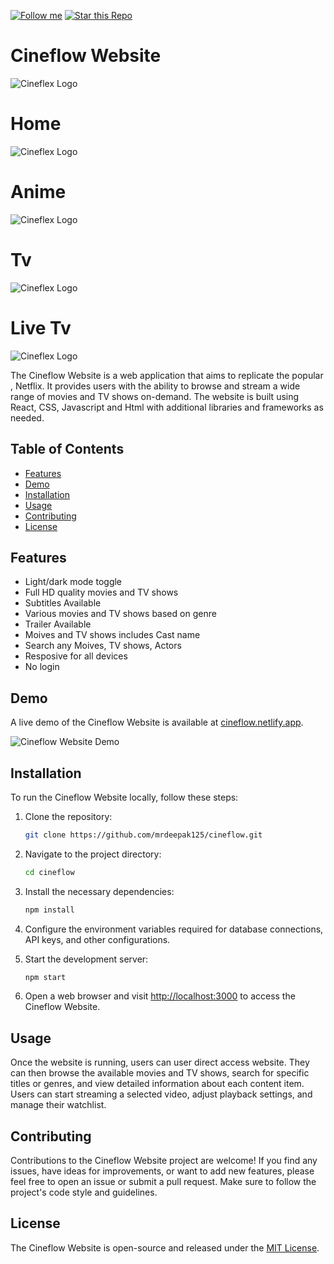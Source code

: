 [![Follow me](https://img.shields.io/github/followers/mrdeepak125?style=social)](https://github.com/mrdeepak125)
[![Star this Repo](https://img.shields.io/github/stars/mrdeepak125/music-with-react?style=social)](https://github.com/mrdeepak125/CineFlow)

# Cineflow  Website

![Cineflex Logo](https://res.cloudinary.com/djdi5hkyx/image/upload/v1725260012/Screenshot_2024-09-02_122003_lvnwyf.png)
# Home
![Cineflex Logo](https://res.cloudinary.com/djdi5hkyx/image/upload/v1725260012/Screenshot_2024-09-02_122011_wotaia.png)
# Anime
![Cineflex Logo](https://res.cloudinary.com/djdi5hkyx/image/upload/v1725260013/Screenshot_2024-09-02_122043_ebg10u.png)
# Tv
![Cineflex Logo](https://res.cloudinary.com/djdi5hkyx/image/upload/v1725260013/Screenshot_2024-09-02_122034_ydgbsf.png)
# Live Tv
![Cineflex Logo](https://res.cloudinary.com/djdi5hkyx/image/upload/v1725260012/Screenshot_2024-09-02_122050_u6e4tk.png)

The Cineflow  Website is a web application that aims to replicate the popular , Netflix. It provides users with the ability to browse and stream a wide range of movies and TV shows on-demand. The website is built using React, CSS, Javascript and Html with additional libraries and frameworks as needed.

## Table of Contents

- [Features](#features)
- [Demo](#demo)
- [Installation](#installation)
- [Usage](#usage)
- [Contributing](#contributing)
- [License](#license)

## Features

- Light/dark mode toggle
- Full HD quality movies and TV shows
- Subtitles Available
- Various movies and TV shows based on genre
- Trailer Available
- Moives and TV shows includes Cast name
- Search any Moives, TV shows, Actors
- Resposive for all devices
- No login

## Demo

A live demo of the Cineflow  Website is available at [cineflow.netlify.app](https://cineflow.netlify.app/).

![Cineflow  Website Demo](demo.gif)

## Installation

To run the Cineflow  Website locally, follow these steps:

1. Clone the repository:

   ```bash
   git clone https://github.com/mrdeepak125/cineflow.git
   ```

2. Navigate to the project directory:

   ```bash
   cd cineflow
   ```

3. Install the necessary dependencies:

   ```bash
   npm install
   ```

4. Configure the environment variables required for database connections, API keys, and other configurations.

5. Start the development server:

   ```bash
   npm start
   ```

6. Open a web browser and visit [http://localhost:3000](http://localhost:3000) to access the Cineflow  Website.

## Usage

Once the website is running, users can user direct access website. They can then browse the available movies and TV shows, search for specific titles or genres, and view detailed information about each content item. Users can start streaming a selected video, adjust playback settings, and manage their watchlist.

## Contributing

Contributions to the Cineflow Website project are welcome! If you find any issues, have ideas for improvements, or want to add new features, please feel free to open an issue or submit a pull request. Make sure to follow the project's code style and guidelines.

## License

The Cineflow Website is open-source and released under the [MIT License](LICENSE).
#
